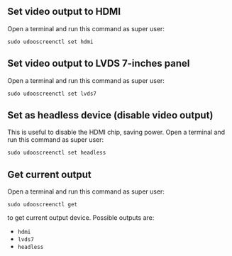 ## Set video output to HDMI
Open a terminal and run this command as super user:

    sudo udooscreenctl set hdmi


## Set video output to LVDS 7-inches panel
Open a terminal and run this command as super user:

    sudo udooscreenctl set lvds7


## Set as headless device (disable video output)
This is useful to disable the HDMI chip, saving power. Open a terminal and run this command as super user:

    sudo udooscreenctl set headless


## Get current output
Open a terminal and run this command as super user:

    sudo udooscreenctl get

to get current output device. Possible outputs are:
- `hdmi`
- `lvds7`
- `headless`
